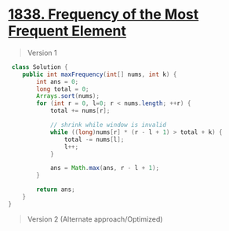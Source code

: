 # [1838. Frequency of the Most Frequent Element](https://leetcode.com/problems/frequency-of-the-most-frequent-element/)
> Version 1
```java
 class Solution {
    public int maxFrequency(int[] nums, int k) {
        int ans = 0;
        long total = 0;
        Arrays.sort(nums);
        for (int r = 0, l=0; r < nums.length; ++r) {
            total += nums[r];

            // shrink while window is invalid
            while ((long)nums[r] * (r - l + 1) > total + k) {
                total -= nums[l];
                l++;
            }

            ans = Math.max(ans, r - l + 1);
        }

        return ans;
    }
}
```

> Version 2 (Alternate approach/Optimized)
